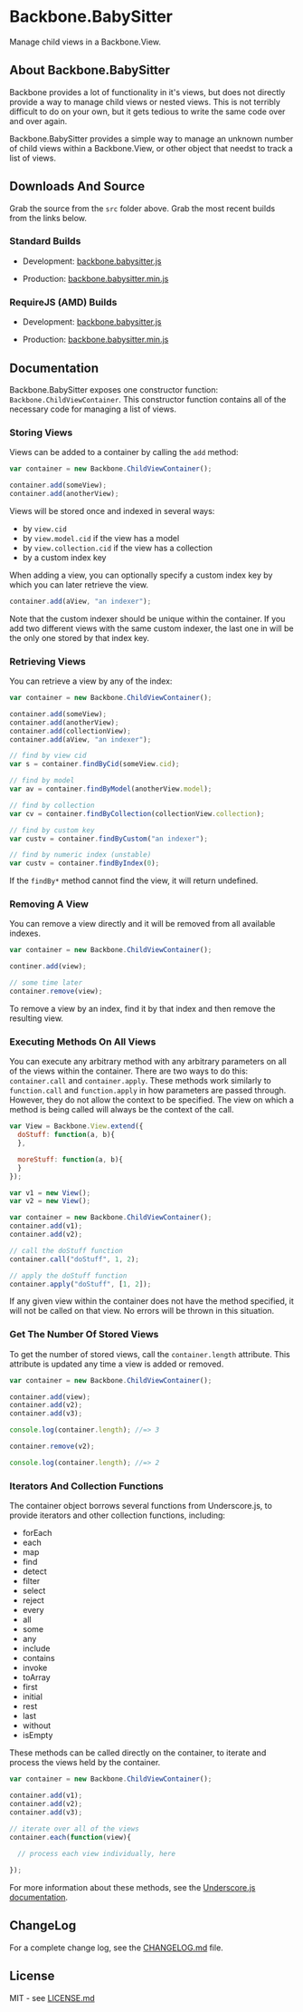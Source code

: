 # Backbone.BabySitter

Manage child views in a Backbone.View.

## About Backbone.BabySitter

Backbone provides a lot of functionality in it's views, but does not directly
provide a way to manage child views or nested views. This is not terribly
difficult to do on your own, but it gets tedious to write the same code
over and over again.

Backbone.BabySitter provides a simple way to manage an unknown number of
child views within a Backbone.View, or other object that needst to track a
list of views.

## Downloads And Source

Grab the source from the `src` folder above. Grab the most recent builds
from the links below.

### Standard Builds

* Development: [backbone.babysitter.js](https://raw.github.com/marionettejs/backbone.babysitter/master/lib/backbone.babysitter.js)

* Production: [backbone.babysitter.min.js](https://raw.github.com/marionettejs/backbone.babysitter/master/lib/backbone.babysitter.min.js)

### RequireJS (AMD) Builds

* Development: [backbone.babysitter.js](https://raw.github.com/marionettejs/backbone.babysitter/master/lib/amd/backbone.babysitter.js)

* Production: [backbone.babysitter.min.js](https://raw.github.com/marionettejs/backbone.babysitter/master/lib/amd/backbone.babysitter.min.js)

## Documentation

Backbone.BabySitter exposes one constructor function: `Backbone.ChildViewContainer`.
This constructor function contains all of the necessary code for managing a list of
views.

### Storing Views

Views can be added to a container by calling the `add` method:

```js
var container = new Backbone.ChildViewContainer();

container.add(someView);
container.add(anotherView);
```

Views will be stored once and indexed in several ways:

* by `view.cid`
* by `view.model.cid` if the view has a model
* by `view.collection.cid` if the view has a collection
* by a custom index key

When adding a view, you can optionally specify a custom index key 
by which you can later retrieve the view.

```js
container.add(aView, "an indexer");
```

Note that the custom indexer should be unique within the container. If you
add two different views with the same custom indexer, the last one in will
be the only one stored by that index key.

### Retrieving Views

You can retrieve a view by any of the index:

```js
var container = new Backbone.ChildViewContainer();

container.add(someView);
container.add(anotherView);
container.add(collectionView);
container.add(aView, "an indexer");

// find by view cid
var s = container.findByCid(someView.cid);

// find by model
var av = container.findByModel(anotherView.model);

// find by collection
var cv = container.findByCollection(collectionView.collection);

// find by custom key
var custv = container.findByCustom("an indexer");

// find by numeric index (unstable)
var custv = container.findByIndex(0);
```

If the `findBy*` method cannot find the view, it will return undefined.

### Removing A View

You can remove a view directly and it will be removed from all available
indexes.

```js
var container = new Backbone.ChildViewContainer();

continer.add(view);

// some time later
container.remove(view);
```

To remove a view by an index, find it by that index and then remove
the resulting view.

### Executing Methods On All Views

You can execute any arbitrary method with any arbitrary parameters on all of
the views within the container. There are two ways to do this: `container.call`
and `container.apply`. These methods work similarly to `function.call` and
`function.apply` in how parameters are passed through. However, they do not
allow the context to be specified. The view on which a method is being called
will always be the context of the call.

```js
var View = Backbone.View.extend({
  doStuff: function(a, b){
  },

  moreStuff: function(a, b){
  }
});

var v1 = new View();
var v2 = new View();

var container = new Backbone.ChildViewContainer();
container.add(v1);
container.add(v2);

// call the doStuff function
container.call("doStuff", 1, 2);

// apply the doStuff function
container.apply("doStuff", [1, 2]);
```

If any given view within the container does not have the method specified, it
will not be called on that view. No errors will be thrown in this situation.

### Get The Number Of Stored Views

To get the number of stored views, call the `container.length` 
attribute. This attribute is updated any time a view is added or 
removed.

```js
var container = new Backbone.ChildViewContainer();

container.add(view);
container.add(v2);
container.add(v3);

console.log(container.length); //=> 3

container.remove(v2);

console.log(container.length); //=> 2
```

### Iterators And Collection Functions

The container object borrows several functions from Underscore.js, to
provide iterators and other collection functions, including:

* forEach
* each
* map
* find
* detect
* filter
* select
* reject
* every
* all
* some
* any
* include
* contains
* invoke
* toArray
* first
* initial
* rest
* last
* without
* isEmpty

These methods can be called directly on the container, to iterate and
process the views held by the container.

```js
var container = new Backbone.ChildViewContainer();

container.add(v1);
container.add(v2);
container.add(v3);

// iterate over all of the views
container.each(function(view){
  
  // process each view individually, here

});
```

For more information about these methods, see the [Underscore.js documentation](http://underscorejs.org).

## ChangeLog

For a complete change log, see the [CHANGELOG.md](https://github.com/marionettejs/backbone.babysitter/blob/master/CHANGELOG.md)
file.

## License

MIT - see [LICENSE.md](https://github.com/marionettejs/backbone.babysitter/blob/master/LICENSE.md)
